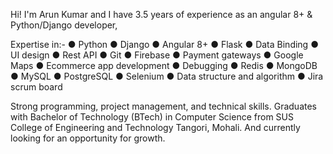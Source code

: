 Hi! 
I'm Arun Kumar and I have 3.5 years of experience as an angular 8+ & Python/Django developer,

Expertise in:-
● Python
● Django
● Angular 8+
● Flask
● Data Binding
● UI design
● Rest API
● Git
● Firebase
● Payment gateways
● Google Maps
● Ecommerce app development
● Debugging
● Redis
● MongoDB
● MySQL
● PostgreSQL
● Selenium
● Data structure and algorithm
● Jira scrum board

Strong programming, project management, and technical skills. Graduates with Bachelor of Technology (BTech) in Computer Science from SUS College of Engineering and Technology Tangori, Mohali. And currently looking for an opportunity for growth.
